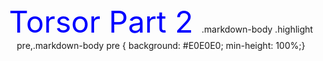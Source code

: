 <!-- content to be placed inside <body>Torsor Part 2…</body> -->
<center><font color="blue" size="180">Torsor Part 2 </font>
.markdown-body .highlight pre,.markdown-body pre {
background: #E0E0E0;
min-height: 100%;}
